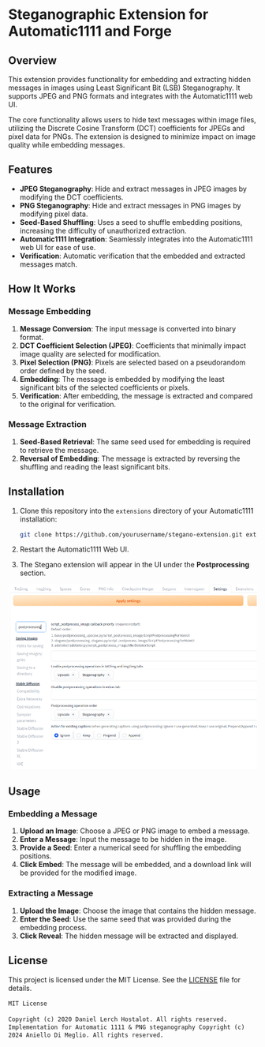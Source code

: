 # Steganographic Extension for Automatic1111 and Forge

## Overview

This extension provides functionality for embedding and extracting hidden messages in images using Least Significant Bit (LSB) Steganography. It supports JPEG and PNG formats and integrates with the Automatic1111 web UI.

The core functionality allows users to hide text messages within image files, utilizing the Discrete Cosine Transform (DCT) coefficients for JPEGs and pixel data for PNGs. The extension is designed to minimize impact on image quality while embedding messages.

## Features

- **JPEG Steganography**: Hide and extract messages in JPEG images by modifying the DCT coefficients.
- **PNG Steganography**: Hide and extract messages in PNG images by modifying pixel data.
- **Seed-Based Shuffling**: Uses a seed to shuffle embedding positions, increasing the difficulty of unauthorized extraction.
- **Automatic1111 Integration**: Seamlessly integrates into the Automatic1111 web UI for ease of use.
- **Verification**: Automatic verification that the embedded and extracted messages match.

## How It Works

### Message Embedding

1. **Message Conversion**: The input message is converted into binary format.
2. **DCT Coefficient Selection (JPEG)**: Coefficients that minimally impact image quality are selected for modification.
3. **Pixel Selection (PNG)**: Pixels are selected based on a pseudorandom order defined by the seed.
4. **Embedding**: The message is embedded by modifying the least significant bits of the selected coefficients or pixels.
5. **Verification**: After embedding, the message is extracted and compared to the original for verification.

### Message Extraction

1. **Seed-Based Retrieval**: The same seed used for embedding is required to retrieve the message.
2. **Reversal of Embedding**: The message is extracted by reversing the shuffling and reading the least significant bits.

## Installation

1. Clone this repository into the `extensions` directory of your Automatic1111 installation:
    ```bash
    git clone https://github.com/yourusername/stegano-extension.git extensions/stegano-extension
    ```

2. Restart the Automatic1111 Web UI.

3. The Stegano extension will appear in the UI under the **Postprocessing** section.

![Screenshot of a the A1111 settings showing how to enable postprocessing for steganography.](./images/settings.png)

## Usage

### Embedding a Message

1. **Upload an Image**: Choose a JPEG or PNG image to embed a message.
2. **Enter a Message**: Input the message to be hidden in the image.
3. **Provide a Seed**: Enter a numerical seed for shuffling the embedding positions.
4. **Click Embed**: The message will be embedded, and a download link will be provided for the modified image.

### Extracting a Message

1. **Upload the Image**: Choose the image that contains the hidden message.
2. **Enter the Seed**: Use the same seed that was provided during the embedding process.
3. **Click Reveal**: The hidden message will be extracted and displayed.

## License

This project is licensed under the MIT License. See the [LICENSE](LICENSE) file for details.

```plaintext
MIT License

Copyright (c) 2020 Daniel Lerch Hostalot. All rights reserved.
Implementation for Automatic 1111 & PNG steganography Copyright (c) 2024 Aniello Di Meglio. All rights reserved.

